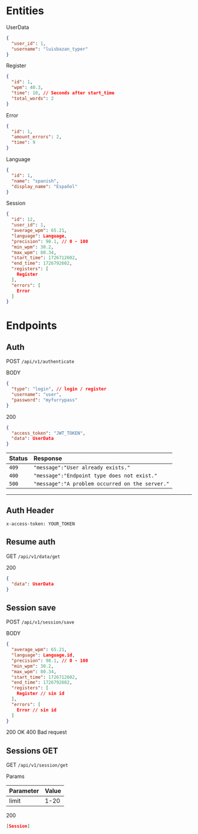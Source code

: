 # Entities

UserData

```json
{
  "user_id": 1,
  "username": "luisbazan_typer"
}
```

Register

```json
{
  "id": 1,
  "wpm": 40.3,
  "time": 10, // Seconds after start_time
  "total_words": 2
}
```

Error

```json
{
  "id": 1,
  "amount_errors": 2,
  "time": 9
}
```

Language

```json
{
  "id": 1,
  "name": "spanish",
  "display_name": "Español"
}
```

Session

```json
{
  "id": 12,
  "user_id": 1,
  "average_wpm": 65.21,
  "language": Language,
  "precision": 98.1, // 0 - 100
  "min_wpm": 30.2,
  "max_wpm": 80.34,
  "start_time": 1726712602,
  "end_time": 1726792602,
  "registers": [
    Register
  ],
  "errors": [
    Error
  ]
}
```

# Endpoints

## Auth

POST `/api/v1/authenticate`

BODY

```json
{
  "type": "login", // login / register
  "username": "user",
  "password": "myfurrypass"
}
```

200

```json
{
  "access_token": "JWT_TOKEN",
  "data": UserData
}
```

| Status | Response                                        |
| :----- | :---------------------------------------------- |
| `409`  | `"message":"User already exists."`              |
| `400`  | `"message":"Endpoint type does not exist."`     |
| `500`  | `"message":"A problem occurred on the server."` |

---

## Auth Header

`x-access-token: YOUR_TOKEN`

## Resume auth

GET `/api/v1/data/get`

200

```json
{
  "data": UserData
}
```

## Session save

POST `/api/v1/session/save`

BODY

```json
{
  "average_wpm": 65.21,
  "language": Language.id,
  "precision": 98.1, // 0 - 100
  "min_wpm": 30.2,
  "max_wpm": 80.34,
  "start_time": 1726712602,
  "end_time": 1726792602,
  "registers": [
    Register // sin id
  ],
  "errors": [
    Error // sin id
  ]
}
```

200 OK
400 Bad request

## Sessions GET

GET `/api/v1/session/get`

Params

| Parameter | Value |
| --------- | ----- |
| limit     | 1-20  |

200

```json
[Session]
```
